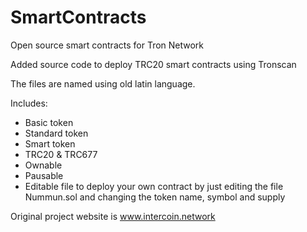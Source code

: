 # SmartContracts
Open source smart contracts for Tron Network

Added source code to deploy TRC20 smart contracts using Tronscan

The files are named using old latin language.

Includes:

- Basic token
- Standard token
- Smart token
- TRC20 & TRC677
- Ownable
- Pausable
- Editable file to deploy your own contract by just editing the file Nummun.sol and changing the token name, symbol and supply


Original project website is www.intercoin.network

